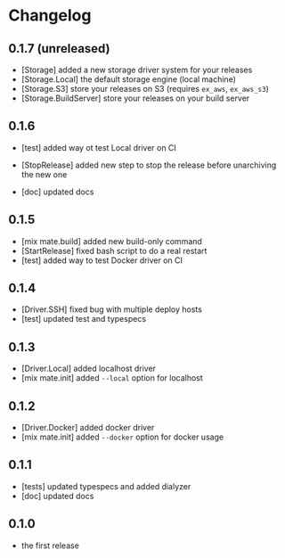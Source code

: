 # Changelog

## 0.1.7 (unreleased)
  * [Storage] added a new storage driver system for your releases
  * [Storage.Local] the default storage engine (local machine)
  * [Storage.S3] store your releases on S3 (requires `ex_aws`, `ex_aws_s3`)
  * [Storage.BuildServer] store your releases on your build server

## 0.1.6
  * [test] added way ot test Local driver on CI
  - [StopRelease] added new step to stop the release before unarchiving the new one
  * [doc] updated docs

## 0.1.5
  * [mix mate.build] added new build-only command
  * [StartRelease] fixed bash script to do a real restart
  * [test] added way to test Docker driver on CI

## 0.1.4
  * [Driver.SSH] fixed bug with multiple deploy hosts
  * [test] updated test and typespecs

## 0.1.3
  * [Driver.Local] added localhost driver
  * [mix mate.init] added `--local` option for localhost

## 0.1.2
  * [Driver.Docker] added docker driver
  * [mix mate.init] added `--docker` option for docker usage

## 0.1.1
  * [tests] updated typespecs and added dialyzer
  * [doc] updated docs

## 0.1.0
  * the first release

